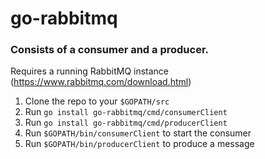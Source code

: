 # go-rabbitmq

### Consists of a consumer and a producer.


Requires a running RabbitMQ instance (https://www.rabbitmq.com/download.html)

1. Clone the repo to your `$GOPATH/src`
2. Run `go install go-rabbitmq/cmd/consumerClient`
3. Run `go install go-rabbitmq/cmd/producerClient`
4. Run `$GOPATH/bin/consumerClient` to start the consumer
5. Run `$GOPATH/bin/producerClient` to produce a message

